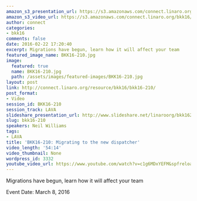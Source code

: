 ```yaml
---
amazon_s3_presentation_url: https://s3.amazonaws.com/connect.linaro.org/bkk16/Presentations/Tuesday/BKK16-210.pdf
amazon_s3_video_url: https://s3.amazonaws.com/connect.linaro.org/bkk16/Videos/Tuesday/BKK16-210%20Migrating%20to%20the%20new%20dispatcher.mp4
author: connect
categories:
- bkk16
comments: false
date: 2016-02-22 17:20:40
excerpt: Migrations have begun, learn how it will affect your team
featured_image_name: BKK16-210.jpg
image:
  featured: true
  name: BKK16-210.jpg
  path: /assets/images/featured-images/BKK16-210.jpg
layout: post
link: http://connect.linaro.org/resource/bkk16/bkk16-210/
post_format:
- Video
session_id: BKK16-210
session_track: LAVA
slideshare_presentation_url: http://www.slideshare.net/linaroorg/bkk16210-migrating-to-the-new-dispatcher
slug: bkk16-210
speakers: Neil Williams
tags:
- LAVA
title: 'BKK16-210: Migrating to the new dispatcher'
video_length: '54:14'
video_thumbnail: None
wordpress_id: 3332
youtube_video_url: https://www.youtube.com/watch?v=c1g6MDxYEFM&spfreload=10
---
```


Migrations have begun, learn how it will affect your team

Event Date: March 8, 2016